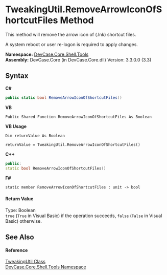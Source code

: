 # TweakingUtil.RemoveArrowIconOfShortcutFiles Method 
 

This method will remove the arrow icon of (.lnk) shortcut files. 

 A system reboot or user re-logon is required to apply changes.

**Namespace:**&nbsp;<a href="N_DevCase_Core_Shell_Tools">DevCase.Core.Shell.Tools</a><br />**Assembly:**&nbsp;DevCase.Core (in DevCase.Core.dll) Version: 3.3.0.0 (3.3)

## Syntax

**C#**<br />
``` C#
public static bool RemoveArrowIconOfShortcutFiles()
```

**VB**<br />
``` VB
Public Shared Function RemoveArrowIconOfShortcutFiles As Boolean
```

**VB Usage**<br />
``` VB Usage
Dim returnValue As Boolean

returnValue = TweakingUtil.RemoveArrowIconOfShortcutFiles()
```

**C++**<br />
``` C++
public:
static bool RemoveArrowIconOfShortcutFiles()
```

**F#**<br />
``` F#
static member RemoveArrowIconOfShortcutFiles : unit -> bool 

```


#### Return Value
Type: Boolean<br />`true` (`True` in Visual Basic) if the operation succeeds, `false` (`False` in Visual Basic) otherwise.

## See Also


#### Reference
<a href="T_DevCase_Core_Shell_Tools_TweakingUtil">TweakingUtil Class</a><br /><a href="N_DevCase_Core_Shell_Tools">DevCase.Core.Shell.Tools Namespace</a><br />